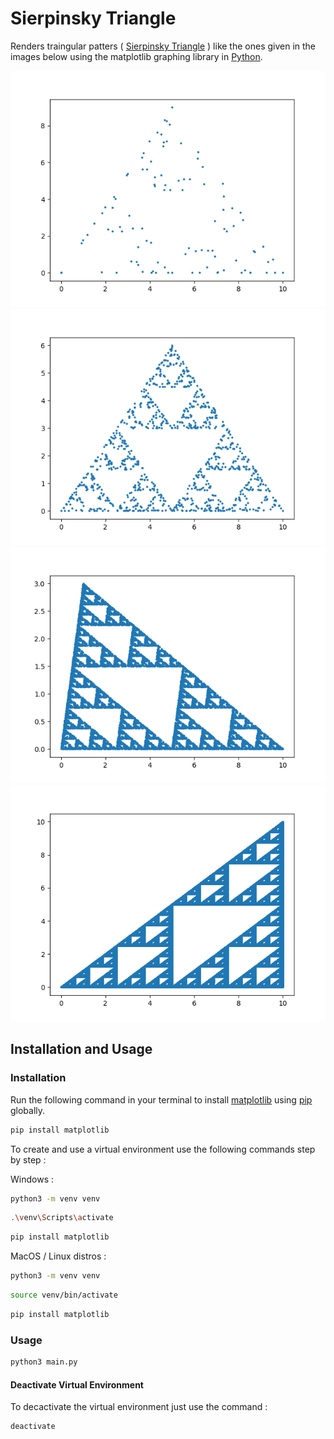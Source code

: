 #  Sierpinsky Triangle

Renders traingular patters ( [Sierpinsky Triangle](https://en.wikipedia.org/wiki/Sierpi%C5%84ski_triangle) ) like the ones given in the images below using the matplotlib graphing library in [Python](https://www.python.org/).

![alt text](./plots/plot1.png)
![alt text](./plots/plot2.png)
![alt text](./plots/plot3.png)
![alt text](./plots/plot4.png)


## Installation and Usage


### Installation

Run the following command in your terminal to install [matplotlib](https://matplotlib.org/) using [pip](https://pip.pypa.io/en/stable/) globally.

```bash 
pip install matplotlib
```

To create and use a virtual environment use the following commands step by step :

Windows : 

```bash 
python3 -m venv venv
```

```bash 
.\venv\Scripts\activate
```

```bash
pip install matplotlib
```

MacOS / Linux distros :

```bash 
python3 -m venv venv
```

```bash 
source venv/bin/activate
```

```bash
pip install matplotlib
```


### Usage

```bash
python3 main.py
```


#### Deactivate Virtual Environment

To decactivate the virtual environment just use the command :
```bash
deactivate
```